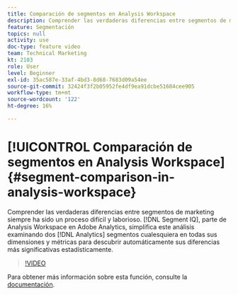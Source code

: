 ```yaml
---
title: Comparación de segmentos en Analysis Workspace
description: Comprender las verdaderas diferencias entre segmentos de marketing siempre ha sido un proceso difícil y laborioso. IQ de segmento, parte de Analysis Workspace en Adobe Analytics, simplifica este análisis al examinar dos segmentos cualquiera de Analytics en todas sus dimensiones y métricas para descubrir automáticamente sus diferencias más significativas estadísticamente.
feature: Segmentación
topics: null
activity: use
doc-type: feature video
team: Technical Marketing
kt: 2103
role: User
level: Beginner
exl-id: 35ac587e-33af-4bd3-8d68-7683d09a54ee
source-git-commit: 32424f3f2b05952fe4df9ea91dcbe51684cee905
workflow-type: tm+mt
source-wordcount: '122'
ht-degree: 16%

---
```


# [!UICONTROL Comparación de segmentos en Analysis Workspace] {#segment-comparison-in-analysis-workspace}

Comprender las verdaderas diferencias entre segmentos de marketing siempre ha sido un proceso difícil y laborioso. [!DNL Segment IQ], parte de Analysis Workspace en Adobe Analytics, simplifica este análisis examinando dos  [!DNL Analytics]  segmentos cualesquiera en todas sus   dimensiones y   métricas para descubrir automáticamente sus diferencias más significativas estadísticamente.

>[!VIDEO](https://video.tv.adobe.com/v/23976/?quality=12)

Para obtener más información sobre esta función, consulte la [documentación](https://marketing.adobe.com/resources/help/es_ES/analytics/analysis-workspace/segment-comparison.html).
